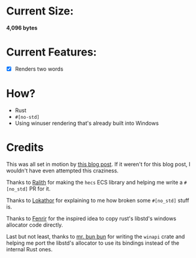 # Current Size:
**4,096 bytes**

# Current Features:
- [x] Renders two words

# How?
- Rust
- `#[no-std]`
- Using winuser rendering that's already built into Windows

# Credits
This was all set in motion by [this blog post](https://www.codeslow.com/2019/12/tiny-windows-executable-in-rust.html).
If it weren't for this blog post, I wouldn't have even attempted this craziness.

Thanks to [Ralith](https://github.com/Ralith) for making the `hecs` ECS library and helping me write a `#[no_std]` PR for it.

Thanks to [Lokathor](https://github.com/Lokathor) for explaining to me how broken some `#[no_std]` stuff is.

Thanks to [Fenrir](https://github.com/FenrirWolf) for the inspired idea to copy rust's libstd's windows allocator code directly.

Last but not least, thanks to [mr. bun bun](https://github.com/retep998) for writing the `winapi` crate
and helping me port the libstd's allocator to use its bindings instead of the internal Rust ones.
